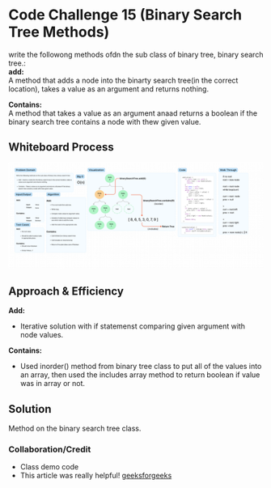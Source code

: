 # Code Challenge 15 (Binary Search Tree Methods)

write the followong methods ofdn the sub class of binary tree, binary search tree.:  
**add:**  
A method that adds a node into the binarty search tree(in the correct location), takes a value as an argument and returns nothing.  

**Contains:**  
A method that takes a value as an argument anaad returns a boolean if the binary search tree contains a node with thew given value.  


## Whiteboard Process

![Code Challenge 15](./CC15Whiteboard.png)

## Approach & Efficiency

**Add:**

- Iterative solution with if statemenst comparing given argument with node values.

**Contains:**

- Used inorder() method from binary tree class to put all of the values into an array, then used the includes array method to return boolean if value was in array or not.  

## Solution

Method on the binary search tree class.  


### Collaboration/Credit

- Class demo code  
- This article was really helpful!
[geeksforgeeks](https://www.geeksforgeeks.org/binary-search-tree-set-1-search-and-insertion/)  
